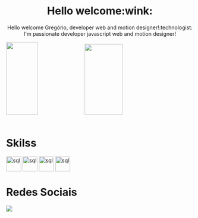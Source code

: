 <div align="center">
 <h1>Hello welcome:wink:</h1>
  <p>Hello welcome  Gregório, developer web and  motion designer!:technologist:	
  <br> I'm passionate  developer javascript web and motion designer!</br></p>
</div>

<div align="left">  
  <img width="41%" height="195px" src="https://github-readme-stats.vercel.app/api/top-langs/?username=gregoriodelucca&layout=compact&hide_border=true&title_color=00bfbf&text_color=00bfbf&bg_color=0d1117" />
 <img width="45%" height="190px" src="https://media.giphy.com/media/v1.Y2lkPTc5MGI3NjExM2E3OTZmNGY4ZDdlZjM1YmE2ZmRjZTBhMmM1MDY0ZDE3MDE2ODNmMiZjdD1z/RHvb57lEDGmxTKNBtI/giphy.gif" />
</div>
</div>

<div align="left"><br>
  <h1>Skilss</h1>
    <img align="center" alt="sql" height= "40" width="40" src="https://cdn.jsdelivr.net/gh/devicons/devicon/icons/javascript/javascript-original.svg">
    <img align="center" alt="sql" height= "40" width="40"  src="https://cdn.jsdelivr.net/gh/devicons/devicon/icons/sass/sass-original.svg">
    <img align="center" alt="sql" height= "40" width="40" src="https://cdn.jsdelivr.net/gh/devicons/devicon/icons/figma/figma-original.svg">
    <img align="center" alt="sql" height= "40" width="40"  src="https://cdn.jsdelivr.net/gh/devicons/devicon/icons/aftereffects/aftereffects-original.svg">


</div>
<div align="left"> 
 <h1>Redes Sociais</h1>
  <a href="https://www.linkedin.com/in/gregoriodelucca/" target="_blank"><img src="https://img.shields.io/badge/-linkedin-blue?style=for-the-badge&logo=instagram&logoColor=white"</a>
</div> 



